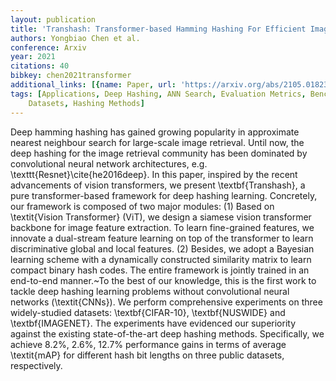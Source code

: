 ```yaml
---
layout: publication
title: 'Transhash: Transformer-based Hamming Hashing For Efficient Image Retrieval'
authors: Yongbiao Chen et al.
conference: Arxiv
year: 2021
citations: 40
bibkey: chen2021transformer
additional_links: [{name: Paper, url: 'https://arxiv.org/abs/2105.01823'}]
tags: [Applications, Deep Hashing, ANN Search, Evaluation Metrics, Benchmarks and
    Datasets, Hashing Methods]
---
```

Deep hamming hashing has gained growing popularity in approximate nearest
neighbour search for large-scale image retrieval. Until now, the deep hashing
for the image retrieval community has been dominated by convolutional neural
network architectures, e.g. \texttt\{Resnet\}\cite\{he2016deep\}. In this paper,
inspired by the recent advancements of vision transformers, we present
\textbf\{Transhash\}, a pure transformer-based framework for deep hashing
learning. Concretely, our framework is composed of two major modules: (1) Based
on \textit\{Vision Transformer\} (ViT), we design a siamese vision transformer
backbone for image feature extraction. To learn fine-grained features, we
innovate a dual-stream feature learning on top of the transformer to learn
discriminative global and local features. (2) Besides, we adopt a Bayesian
learning scheme with a dynamically constructed similarity matrix to learn
compact binary hash codes. The entire framework is jointly trained in an
end-to-end manner.~To the best of our knowledge, this is the first work to
tackle deep hashing learning problems without convolutional neural networks
(\textit\{CNNs\}). We perform comprehensive experiments on three widely-studied
datasets: \textbf\{CIFAR-10\}, \textbf\{NUSWIDE\} and \textbf\{IMAGENET\}. The
experiments have evidenced our superiority against the existing
state-of-the-art deep hashing methods. Specifically, we achieve 8.2%, 2.6%,
12.7% performance gains in terms of average \textit\{mAP\} for different hash
bit lengths on three public datasets, respectively.